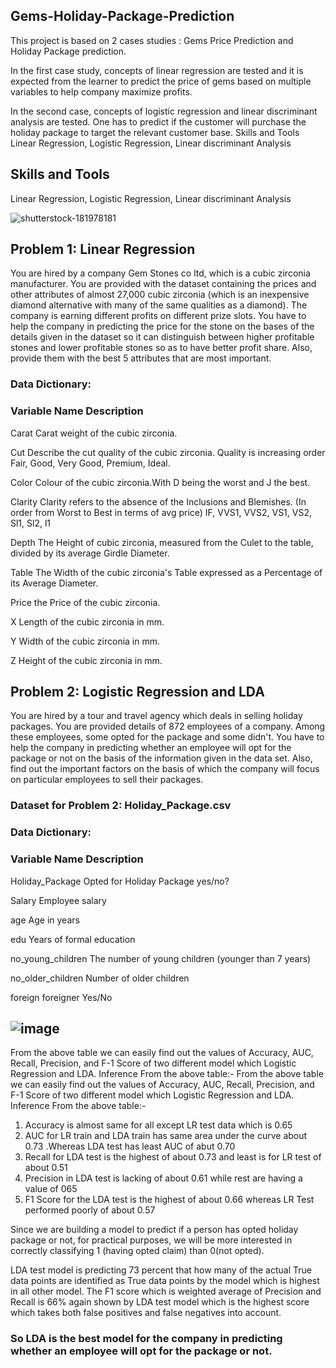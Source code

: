 ## Gems-Holiday-Package-Prediction
This project is based on 2 cases studies : Gems Price Prediction and Holiday Package prediction.

In the first case study, concepts of linear regression are tested and it is expected from the learner to predict the price of gems based on multiple variables to help company maximize profits. 

In the second case, concepts of logistic regression and linear discriminant analysis are tested. One has to predict if the customer will purchase the holiday package to target the relevant customer base.  Skills and Tools  Linear Regression, Logistic Regression, Linear discriminant Analysis

## Skills and Tools

Linear Regression, Logistic Regression, Linear discriminant Analysis

![shutterstock-181978181](https://user-images.githubusercontent.com/87828805/147233447-8fd523fe-1765-4859-8c48-3636c21fb341.jpg)

## Problem 1: Linear Regression


You are hired by a company Gem Stones co ltd, which is a cubic zirconia manufacturer. You are provided with the dataset containing the prices and other attributes of almost 27,000 cubic zirconia (which is an inexpensive diamond alternative with many of the same qualities as a diamond). The company is earning different profits on different prize slots. You have to help the company in predicting the price for the stone on the bases of the details given in the dataset so it can distinguish between higher profitable stones and lower profitable stones so as to have better profit share. Also, provide them with the best 5 attributes that are most important.


### Data Dictionary:

### Variable Name	Description
Carat	 Carat weight of the cubic zirconia.

Cut	 Describe the cut quality of the cubic zirconia. Quality is increasing order Fair, Good, Very Good, Premium, Ideal.

Color 	 Colour of the cubic zirconia.With D being the worst and J the best.

Clarity	Clarity refers to the absence of the Inclusions and Blemishes. (In order from Worst to Best in terms of avg price) IF, VVS1, VVS2, VS1, VS2, Sl1, Sl2, l1

Depth	 The Height of cubic zirconia, measured from the Culet to the table, divided by its average Girdle Diameter.

Table	 The Width of the cubic zirconia's Table expressed as a Percentage of its Average Diameter.

Price	 the Price of the cubic zirconia.

X	 Length of the cubic zirconia in mm.

Y	 Width of the cubic zirconia in mm.

Z	 Height of the cubic zirconia in mm.

## Problem 2: Logistic Regression and LDA


You are hired by a tour and travel agency which deals in selling holiday packages. You are provided details of 872 employees of a company. Among these employees, some opted for the package and some didn't. You have to help the company in predicting whether an employee will opt for the package or not on the basis of the information given in the data set. Also, find out the important factors on the basis of which the company will focus on particular employees to sell their packages.

### Dataset for Problem 2: Holiday_Package.csv

### Data Dictionary:

### Variable Name	Description
Holiday_Package 	 Opted for Holiday Package yes/no?

Salary 	 Employee salary

age 	 Age in years

edu 	 Years of formal education

no_young_children 	 The number of young children (younger than 7 years)

no_older_children 	 Number of older children

foreign 	 foreigner Yes/No

![image](https://user-images.githubusercontent.com/87828805/153255000-81cc18eb-244a-4f82-9a2f-0eedf5abdec2.png)
-----------------------------------------------------------------------------------------------------------------------------------------------------------------
From the above table we can easily find out the values of Accuracy, AUC, Recall, Precision, and F-1 Score of two different model which Logistic Regression and LDA.
Inference From the above table:-
From the above table we can easily find out the values of Accuracy, AUC, Recall, Precision, and F-1 Score of two different model which Logistic Regression and LDA.
Inference From the above table:-
1) Accuracy is almost same for all except LR test data which is 0.65
2) AUC for LR train and LDA train has same area under the curve about 0.73 .Whereas LDA test has least AUC of abut 0.70
3) Recall for LDA test is the highest of about 0.73 and least is for LR test of about 0.51
4) Precision in LDA test is lacking of about 0.61 while rest are having a value of 065
5) F1 Score for the LDA test is the highest of about 0.66 whereas LR Test performed poorly of about 0.57

Since we are building a model to predict if a person has opted holiday package or not, for practical purposes, we will be more interested in correctly classifying 1 (having opted claim) than 0(not opted).


LDA test model is predicting 73 percent that how many of the actual True data points are identified as True data points by the model which is highest in all other model.
The F1 score which is  weighted average of Precision and Recall is 66% again shown  by LDA test model which is the highest score which takes both false positives and false negatives into account.

### So LDA is the best model for the company in predicting whether an employee will opt for the package or not.
